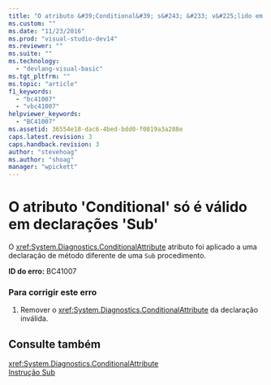 ```yaml
---
title: "O atributo &#39;Conditional&#39; s&#243; &#233; v&#225;lido em declara&#231;&#245;es &#39;Sub&#39; | Microsoft Docs"
ms.custom: ""
ms.date: "11/23/2016"
ms.prod: "visual-studio-dev14"
ms.reviewer: ""
ms.suite: ""
ms.technology: 
  - "devlang-visual-basic"
ms.tgt_pltfrm: ""
ms.topic: "article"
f1_keywords: 
  - "bc41007"
  - "vbc41007"
helpviewer_keywords: 
  - "BC41007"
ms.assetid: 36554e18-dac6-4bed-bdd0-f0819a3a288e
caps.latest.revision: 3
caps.handback.revision: 3
author: "stevehoag"
ms.author: "shoag"
manager: "wpickett"
---
```

# O atributo &#39;Conditional&#39; s&#243; &#233; v&#225;lido em declara&#231;&#245;es &#39;Sub&#39;
O <xref:System.Diagnostics.ConditionalAttribute> atributo foi aplicado a uma declaração de método diferente de uma `Sub` procedimento.  
  
 **ID do erro:** BC41007  
  
### Para corrigir este erro  
  
1.  Remover o <xref:System.Diagnostics.ConditionalAttribute> da declaração inválida.  
  
## Consulte também  
 <xref:System.Diagnostics.ConditionalAttribute>   
 [Instrução Sub](../../visual-basic/language-reference/statements/sub-statement.md)